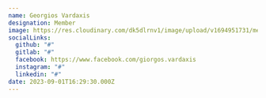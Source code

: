 ```yaml
---
name: Georgios Vardaxis
designation: Member
image: https://res.cloudinary.com/dk5dlrnv1/image/upload/v1694951731/members/vardaxis_geazso.jpg
socialLinks:
  github: "#"
  gitlab: "#"
  facebook: https://www.facebook.com/giorgos.vardaxis
  instagram: "#"
  linkedin: "#"
date: 2023-09-01T16:29:30.000Z
---
```



